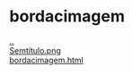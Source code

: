 # bordacimagem 
<a href='https://gabrielryanft.github.io/learning/cursoemvideo/htmlecss/css' target='_self' rel='prev'>..</a><br/>
<a href='https://gabrielryanft.github.io/learning/cursoemvideo/htmlecss/css/bordacimagem/Semtítulo.png' target='_blank' rel='next'>Semtítulo.png</a><br/>
<a href='https://gabrielryanft.github.io/learning/cursoemvideo/htmlecss/css/bordacimagem/bordacimagem.html' target='_blank' rel='next'>bordacimagem.html</a><br/>
